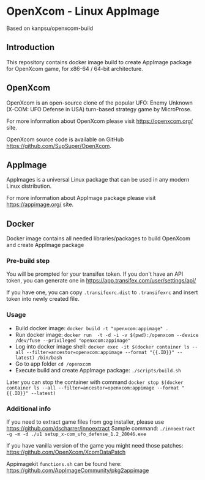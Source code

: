 # OpenXcom - Linux AppImage

Based on kanpsu/openxcom-build

## Introduction

This repository contains docker image build to create AppImage package for OpenXcom game, for x86-64 / 64-bit architecture.

## OpenXcom

OpenXcom is an open-source clone of the popular UFO: Enemy Unknown (X-COM: UFO Defense in USA) turn-based strategy game by MicroProse.

For more information about OpenXcom please visit https://openxcom.org/ site.

OpenXcom source code is available on GitHub https://github.com/SupSuper/OpenXcom.

## AppImage

AppImages is a universal Linux package that can be used in any modern Linux distribution.

For more information about AppImage package please visit https://appimage.org/ site.

## Docker

Docker image contains all needed libraries/packages to build OpenXcom and create AppImage package

### Pre-build step

You will be prompted for your transifex token. If you don't have an API token, you can generate one in https://app.transifex.com/user/settings/api/

If you have one, you can copy `.transifexrc.dist` to `.transifexrc` and insert token into newly created file.

### Usage

* Build docker image: `docker build -t "openxcom:appimage" .`
* Run docker image: `docker run  -t -d -i -v $(pwd):/openxcom --device /dev/fuse --privileged "openxcom:appimage"`
* Log into docker image shell: `docker exec -it $(docker container ls --all --filter=ancestor=openxcom:appimage --format "{{.ID}}" --latest) /bin/bash`
* Go to app folder `cd /openxcom`
* Execute build and create AppImage package: `./scripts/build.sh`

Later you can stop the container with command `docker stop $(docker container ls --all --filter=ancestor=openxcom:appimage --format "{{.ID}}" --latest)`

### Additional info

If you need to extract game files from gog installer, please use https://github.com/dscharrer/innoextract
Sample command: `./innoextract -g -m -d ./u1 setup_x-com_ufo_defense_1.2_28046.exe`

If you have vanilla version of the game you might need those patches: https://github.com/OpenXcom/XcomDataPatch

Appimagekit `functions.sh` can be found here: https://github.com/AppImageCommunity/pkg2appimage

